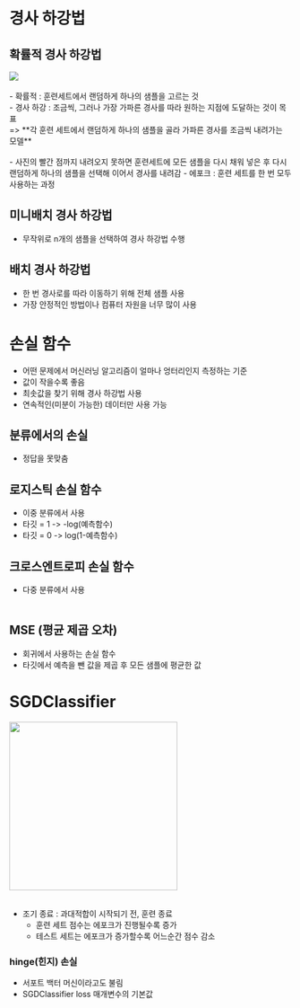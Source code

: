 # 경사 하강법

## 확률적 경사 하강법

<img src = "https://drive.google.com/uc?id=1gd2HfgvBYXkx3BaOh_n-cmBvO5o3FF6w">
 <br> <br>
- 확률적 : 훈련세트에서 랜덤하게 하나의 샘플을 고르는 것 <br>
- 경사 하강 : 조금씩, 그러나 가장 가파른 경사를 따라 원하는 지점에 도달하는 것이 목표 <br>
=> **각 훈련 세트에서 랜덤하게 하나의 샘플을 골라 가파른 경사를 조금씩 내려가는 모델** <br><br>
- 사진의 빨간 점까지 내려오지 못하면 훈련세트에 모든 샘플을 다시 채워 넣은 후 다시 랜덤하게 하나의 샘플을 선택해 이어서 경사를 내려감
- 에포크 : 훈련 세트를 한 번 모두 사용하는 과정

## 미니배치 경사 하강법
- 무작위로 n개의 샘플을 선택하여 경사 하강법 수행

## 배치 경사 하강법
- 한 번 경사로를 따라 이동하기 위해 전체 샘플 사용
- 가장 안정적인 방법이나 컴퓨터 자원을 너무 많이 사용



# 손실 함수
- 어떤 문제에서 머신러닝 알고리즘이 얼마나 엉터리인지 측정하는 기준
- 값이 작을수록 좋음
- 최솟값을 찾기 위해 경사 하강법 사용
- 연속적인(미분이 가능한) 데이터만 사용 가능

## 분류에서의 손실
- 정답을 못맞춤

## 로지스틱 손실 함수
- 이중 분류에서 사용
- 타깃 = 1 -> -log(예측함수)
- 타깃 = 0 -> log(1-예측함수)

## 크로스엔트로피 손실 함수
- 다중 분류에서 사용
<br><br>

## MSE (평균 제곱 오차)
- 회귀에서 사용하는 손실 함수
- 타깃에서 예측을 뺀 값을 제곱 후 모든 샘플에 평균한 값



# SGDClassifier

<img src = "https://drive.google.com/uc?id=1iuWRh1J0XSSP-s_QUrTFbLayfXwfSgB2" height=300>
<br> <br>

- 조기 종료 : 과대적합이 시작되기 전, 훈련 종료
  - 훈련 세트 점수는 에포크가 진행될수록 증가
  - 테스트 세트는 에포크가 증가할수록 어느순간 점수 감소

### hinge(힌지) 손실
- 서포트 백터 머신이라고도 불림
- SGDClassifier loss 매개변수의 기본값